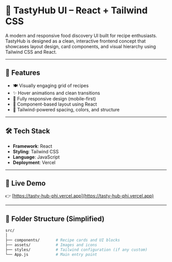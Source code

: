 # 🍔 TastyHub UI – React + Tailwind CSS

A modern and responsive food discovery UI built for recipe enthusiasts. TastyHub is designed as a clean, interactive frontend concept that showcases layout design, card components, and visual hierarchy using Tailwind CSS and React.

---

## 🚀 Features

- 🍽️ Visually engaging grid of recipes
- ✨ Hover animations and clean transitions
- 📱 Fully responsive design (mobile-first)
- 🧱 Component-based layout using React
- 🎨 Tailwind-powered spacing, colors, and structure

---

## 🛠 Tech Stack

- **Framework**: React  
- **Styling**: Tailwind CSS  
- **Language**: JavaScript  
- **Deployment**: Vercel

---

## 🔗 Live Demo

👉 [https://tasty-hub-phi.vercel.app](https://tasty-hub-phi.vercel.app)

---

## 📁 Folder Structure (Simplified)

```bash
src/
│
├── components/       # Recipe cards and UI blocks
├── assets/           # Images and icons
├── styles/           # Tailwind configuration (if any custom)
└── App.js            # Main entry point
